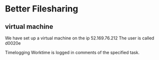 # Better Filesharing
## virtual machine
We have set up a virtual machine on the ip 52.169.76.212
The user is called d0020e

Timelogging
Worktime is logged in comments of the specified task.
